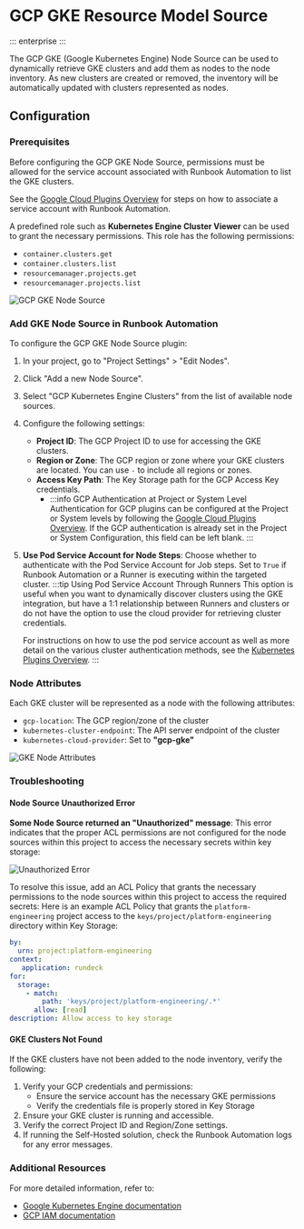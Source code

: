 # GCP GKE Resource Model Source

::: enterprise
:::

The GCP GKE (Google Kubernetes Engine) Node Source can be used to dynamically retrieve GKE clusters and add them as nodes to the node inventory. As new clusters are created or removed, the inventory will be automatically updated with clusters represented as nodes.

## Configuration

### Prerequisites

Before configuring the GCP GKE Node Source, permissions must be allowed for the service account associated with Runbook Automation to list the GKE clusters.

See the [Google Cloud Plugins Overview](/manual/plugins/gcp-plugins-overview.md) for steps on how to associate a service account with Runbook Automation.

A predefined role such as **Kubernetes Engine Cluster Viewer** can be used to grant the necessary permissions.  This role has the following permissions:

- `container.clusters.get`
- `container.clusters.list`
- `resourcemanager.projects.get`
- `resourcemanager.projects.list`

![GCP GKE Node Source](/assets/img/gke-cluster-viewer-role.png)<br>

### Add GKE Node Source in Runbook Automation

To configure the GCP GKE Node Source plugin:

1. In your project, go to "Project Settings" > "Edit Nodes".<br>

2. Click "Add a new Node Source".
3. Select "GCP Kubernetes Engine Clusters" from the list of available node sources.
4. Configure the following settings:

   - **Project ID**: The GCP Project ID to use for accessing the GKE clusters.
   - **Region or Zone**: The GCP region or zone where your GKE clusters are located. You can use `-` to include all regions or zones.
   - **Access Key Path**: The Key Storage path for the GCP Access Key credentials.
     - :::info GCP Authentication at Project or System Level
        Authentication for GCP plugins can be configured at the Project or System levels by following the [Google Cloud Plugins Overview](/manual/plugins/gcp-plugins-overview.md). If the GCP authentication is already set in the Project or System Configuration, this field can be left blank.
       :::
5. **Use Pod Service Account for Node Steps**: Choose whether to authenticate with the Pod Service Account for Job steps. Set to `True` if Runbook Automation or a Runner is executing within the targeted cluster.
   :::tip Using Pod Service Account Through Runners
   This option is useful when you want to dynamically discover clusters using the GKE integration, but have a 1:1 relationship between Runners and clusters or do not have the option to use the cloud provider for retrieving cluster credentials.

   For instructions on how to use the pod service account as well as more detail on the various cluster authentication methods, see the [Kubernetes Plugins Overview](/manual/plugins/kubernetes-plugins-overview.md).
   :::

### Node Attributes

Each GKE cluster will be represented as a node with the following attributes:

- `gcp-location`: The GCP region/zone of the cluster
- `kubernetes-cluster-endpoint`: The API server endpoint of the cluster
- `kubernetes-cloud-provider`: Set to **"gcp-gke"**

![GKE Node Attributes](/assets/img/gke-cluster-as-node.png)<br>

### Troubleshooting

#### Node Source Unauthorized Error

**Some Node Source returned an "Unauthorized" message**: This error indicates that the proper ACL permissions are not configured for the node sources within this project to access the necessary secrets within key storage:

![Unauthorized Error](/assets/img/gke-node-source-unauthorized-error.png)<br>

To resolve this issue, add an ACL Policy that grants the necessary permissions to the node sources within this project to access the required secrets:
Here is an example ACL Policy that grants the `platform-engineering` project access to the `keys/project/platform-engineering` directory within Key Storage:
```yaml
by:
  urn: project:platform-engineering
context: 
   application: rundeck
for:
  storage:
    - match: 
        path: 'keys/project/platform-engineering/.*'
      allow: [read] 
description: Allow access to key storage
```

#### GKE Clusters Not Found

If the GKE clusters have not been added to the node inventory, verify the following:

1. Verify your GCP credentials and permissions:
   - Ensure the service account has the necessary GKE permissions
   - Verify the credentials file is properly stored in Key Storage
2. Ensure your GKE cluster is running and accessible.
3. Verify the correct Project ID and Region/Zone settings.
4. If running the Self-Hosted solution, check the Runbook Automation logs for any error messages.

### Additional Resources

For more detailed information, refer to:
- [Google Kubernetes Engine documentation](https://cloud.google.com/kubernetes-engine/docs)
- [GCP IAM documentation](https://cloud.google.com/iam/docs)